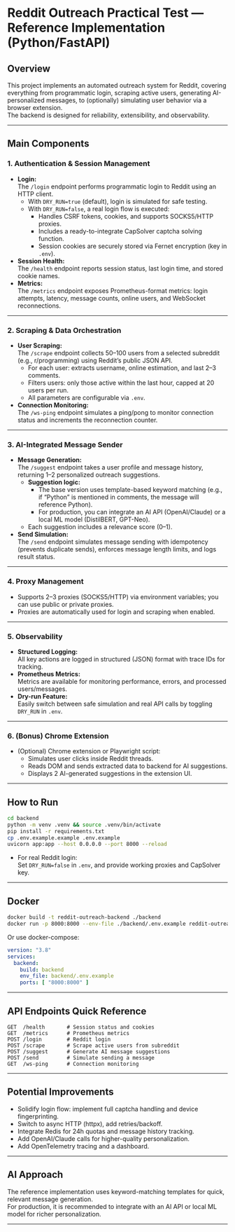# Reddit Outreach Practical Test — Reference Implementation (Python/FastAPI)

## Overview

This project implements an automated outreach system for Reddit, covering everything from programmatic login, scraping active users, generating AI-personalized messages, to (optionally) simulating user behavior via a browser extension.  
The backend is designed for reliability, extensibility, and observability.

---

## Main Components

### 1. Authentication & Session Management

- **Login:**  
  The `/login` endpoint performs programmatic login to Reddit using an HTTP client.
  - With `DRY_RUN=true` (default), login is simulated for safe testing.
  - With `DRY_RUN=false`, a real login flow is executed:
    - Handles CSRF tokens, cookies, and supports SOCKS5/HTTP proxies.
    - Includes a ready-to-integrate CapSolver captcha solving function.
    - Session cookies are securely stored via Fernet encryption (key in `.env`).
- **Session Health:**  
  The `/health` endpoint reports session status, last login time, and stored cookie names.
- **Metrics:**  
  The `/metrics` endpoint exposes Prometheus-format metrics: login attempts, latency, message counts, online users, and WebSocket reconnections.

---

### 2. Scraping & Data Orchestration

- **User Scraping:**  
  The `/scrape` endpoint collects 50–100 users from a selected subreddit (e.g., r/programming) using Reddit’s public JSON API.
  - For each user: extracts username, online estimation, and last 2–3 comments.
  - Filters users: only those active within the last hour, capped at 20 users per run.
  - All parameters are configurable via `.env`.
- **Connection Monitoring:**  
  The `/ws-ping` endpoint simulates a ping/pong to monitor connection status and increments the reconnection counter.

---

### 3. AI-Integrated Message Sender

- **Message Generation:**  
  The `/suggest` endpoint takes a user profile and message history, returning 1–2 personalized outreach suggestions.
  - **Suggestion logic:**  
    - The base version uses template-based keyword matching (e.g., if “Python” is mentioned in comments, the message will reference Python).
    - For production, you can integrate an AI API (OpenAI/Claude) or a local ML model (DistilBERT, GPT-Neo).
  - Each suggestion includes a relevance score (0–1).
- **Send Simulation:**  
  The `/send` endpoint simulates message sending with idempotency (prevents duplicate sends), enforces message length limits, and logs result status.

---

### 4. Proxy Management

- Supports 2–3 proxies (SOCKS5/HTTP) via environment variables; you can use public or private proxies.
- Proxies are automatically used for login and scraping when enabled.

---

### 5. Observability

- **Structured Logging:**  
  All key actions are logged in structured (JSON) format with trace IDs for tracking.
- **Prometheus Metrics:**  
  Metrics are available for monitoring performance, errors, and processed users/messages.
- **Dry-run Feature:**  
  Easily switch between safe simulation and real API calls by toggling `DRY_RUN` in `.env`.

---

### 6. (Bonus) Chrome Extension

- (Optional) Chrome extension or Playwright script:
  - Simulates user clicks inside Reddit threads.
  - Reads DOM and sends extracted data to backend for AI suggestions.
  - Displays 2 AI-generated suggestions in the extension UI.

---

## How to Run

```bash
cd backend
python -m venv .venv && source .venv/bin/activate
pip install -r requirements.txt
cp .env.example.example .env.example
uvicorn app:app --host 0.0.0.0 --port 8000 --reload
```
- For real Reddit login:  
  Set `DRY_RUN=false` in `.env`, and provide working proxies and CapSolver key.

---

## Docker

```bash
docker build -t reddit-outreach-backend ./backend
docker run -p 8000:8000 --env-file ./backend/.env.example reddit-outreach-backend
```
Or use docker-compose:

```yaml
version: "3.8"
services:
  backend:
    build: backend
    env_file: backend/.env.example
    ports: [ "8000:8000" ]
```

---

## API Endpoints Quick Reference

```
GET  /health       # Session status and cookies
GET  /metrics      # Prometheus metrics
POST /login        # Reddit login
POST /scrape       # Scrape active users from subreddit
POST /suggest      # Generate AI message suggestions
POST /send         # Simulate sending a message
GET  /ws-ping      # Connection monitoring
```

---

## Potential Improvements

- Solidify login flow: implement full captcha handling and device fingerprinting.
- Switch to async HTTP (httpx), add retries/backoff.
- Integrate Redis for 24h quotas and message history tracking.
- Add OpenAI/Claude calls for higher-quality personalization.
- Add OpenTelemetry tracing and a dashboard.

---

## AI Approach

The reference implementation uses keyword-matching templates for quick, relevant message generation.  
For production, it is recommended to integrate with an AI API or local ML model for richer personalization.

---
